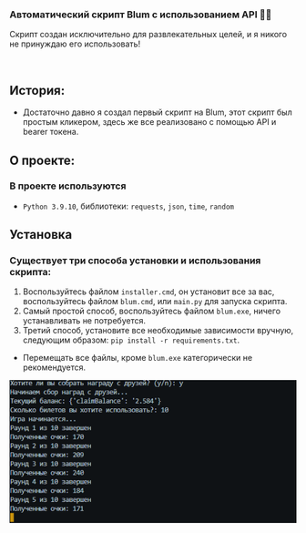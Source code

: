 ### Автоматический скрипт Blum с использованием API 👾🔗 
  
Скрипт создан исключительно для развлекательных целей, и я никого не принуждаю его использовать!

<br/>  

## История:
- Достаточно давно я создал первый скрипт на Blum, этот скрипт был простым кликером, здесь же все реализовано с помощью API и bearer токена.

## О проекте:
### В проекте используются
- <code>Python 3.9.10</code>, библиотеки: <code>requests</code>, <code>json</code>, <code>time</code>, <code>random</code>

## Установка
### Существует три способа установки и использования скрипта:
1.  Воспользуйтесь файлом `installer.cmd`, он установит все за вас, воспользуйтесь файлом `blum.cmd`, или `main.py` для запуска скрипта.<br>
2.  Самый простой способ, воспользуйтесь файлом `blum.exe`, ничего устанавливать не потребуется.
3.  Третий способ, установите все необходимые зависимости вручную, следующим образом: `pip install -r requirements.txt`.

- Перемещать все файлы, кроме `blum.exe` категорически не рекомендуется.

![Blum](assets/blum.png)

<!-- ![Hamster](assets/hamster.jpg) -->
